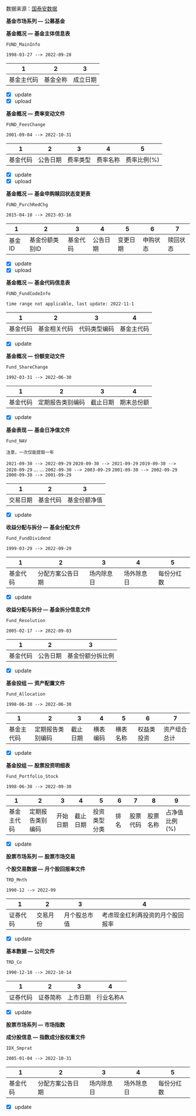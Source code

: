 数据来源：[国泰安数据](https://cn.gtadata.com "国泰安数据库")

**基金市场系列 —** **公募基金**

**基金概况 —** **基金主体信息表**

`FUND_MainInfo`

`1998-03-27 --> 2022-09-28`

| 1          | 2        | 3        |
| ---------- | -------- | -------- |
| 基金主代码 | 基金全称 | 成立日期 |

* [X] update
* [X] upload

**基金概况 —** **费率变动文件**

`FUND_FeesChange`

`2001-09-04 --> 2022-10-31`

| 1        | 2        |    3    | 4        | 5           |
| -------- | -------- | :------: | -------- | ----------- |
| 基金代码 | 公告日期 | 费率类型 | 费率名称 | 费率比例(%) |

* [X] update
* [X] upload

**基金概况 —** **基金申购赎回状态变更表**

`FUND_PurchRedChg`

`2015-04-10 --> 2023-03-16`

| 1      | 2              | 3        | 4        | 5        | 6        | 7        |
| ------ | -------------- | -------- | -------- | -------- | -------- | -------- |
| 基金ID | 基金份额类别ID | 基金代码 | 公告日期 | 变更日期 | 申购状态 | 赎回状态 |

* [X] update
* [X] upload

**基金概况 —** **基金代码信息表**

`FUND_FundCodeInfo`

`time range not applicable, last update: 2022-11-1`

| 1        | 2            | 3            | 4          |
| -------- | ------------ | ------------ | ---------- |
| 基金代码 | 基金相关代码 | 代码类型编码 | 基金主代码 |

* [X] update

**基金概况 —** **份额变动文件**

`Fund_ShareChange`

`1992-03-31 --> 2022-06-30`

| 1        | 2                | 3        | 4          |
| -------- | ---------------- | -------- | ---------- |
| 基金代码 | 定期报告类别编码 | 截止日期 | 期末总份额 |

* [X] update

**基金表现 —** **基金日净值文件**

`Fund_NAV`

`注意，一次仅能提取一年`

`2021-09-30 --> 2022-09-29`
`2020-09-30 --> 2021-09-29`
`2019-09-30 --> 2020-09-29`
...
...
`2002-09-30 --> 2003-09-29`
`2001-09-30 --> 2002-09-29`
`2000-09-30 --> 2001-09-29`

| 1        | 2        | 3            |
| -------- | -------- | ------------ |
| 交易日期 | 基金代码 | 基金份额净值 |

* [X] update

**收益分配与拆分 —** **基金分配文件**

`Fund_FundDividend`

`1999-03-29 --> 2022-09-29`

| 1        | 2                | 3          | 4          | 5          |
| -------- | ---------------- | ---------- | ---------- | ---------- |
| 基金代码 | 分配方案公告日期 | 场内除息日 | 场外除息日 | 每份分红数 |

* [X] update

**收益分配与拆分 —** **基金拆分信息文件**

`Fund_Resolution`

`2005-02-17 --> 2022-09-03`

| 1        | 2        | 3                |
| -------- | -------- | ---------------- |
| 基金代码 | 公告日期 | 基金份额分拆比例 |

* [X] update

**基金投组 —** **资产配置文件**

`Fund_Allocation`

`1998-06-30 --> 2022-06-30`

| 1          | 2                | 3        | 4        | 5        | 6          | 7            |
| ---------- | ---------------- | -------- | -------- | -------- | ---------- | ------------ |
| 基金主代码 | 定期报告类别编码 | 截止日期 | 横表编码 | 横表名称 | 权益类投资 | 资产组合总计 |

* [X] update

**基金投组 —** **股票投资明细表**

`Fund_Portfolio_Stock`

`1998-06-30 --> 2022-09-30`

| 1          | 2                | 3        | 4        | 5            | 6    |    7    | 8        | 9             |
| ---------- | ---------------- | -------- | -------- | ------------ | ---- | :------: | -------- | ------------- |
| 基金主代码 | 定期报告类别编码 | 开始日期 | 截止日期 | 投资类型分类 | 排名 | 股票代码 | 股票名称 | 占净值比例(%) |

* [X] update

**股票市场系列 —** **股票市场交易**

**个股交易数据 —** **月个股回报率文件**

`TRD_Mnth`

`1990-12 --> 2022-09`

| 1        | 2        | 3            | 4                                |
| -------- | -------- | ------------ | -------------------------------- |
| 证券代码 | 交易月份 | 月个股总市值 | 考虑现金红利再投资的月个股回报率 |

* [X] update

**基本数据 —** **公司文件**

`TRD_Co`

`1990-12-10 --> 2022-10-14`

| 1        | 2        | 3        | 4         |
| -------- | -------- | -------- | --------- |
| 证券代码 | 证券简称 | 上市日期 | 行业名称A |

* [X] update

**股票市场系列 —** **市场指数**

**成分股信息 —** **指数成分股权重文件**

`IDX_Smprat`

`2005-01-04 --> 2022-10-31`

| 1        | 2                | 3          | 4          | 5          |
| -------- | ---------------- | ---------- | ---------- | ---------- |
| 基金代码 | 分配方案公告日期 | 场内除息日 | 场外除息日 | 每份分红数 |

* [X] update
